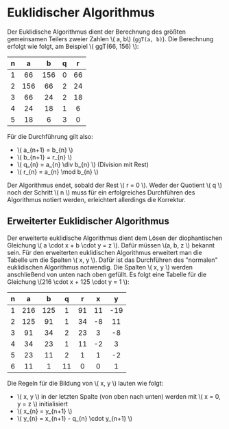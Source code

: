 # Euklidischer Algorithmus

Der Euklidische Algorithmus dient der Berechnung des größten gemeinsamen Teilers zweier Zahlen
\\( a, b\\) (`ggT(a, b)`).
Die Berechnung erfolgt wie folgt, am Beispiel \\( ggT(66, 156) \\):

| n | a | b | q | r |
| :-: |:-: | :-: | :-: | :-: |
| 1 | 66 | 156 | 0 | 66 |
| 2 | 156 | 66 | 2 | 24 |
| 3 | 66 | 24 | 2 | 18 |
| 4 | 24 | 18 | 1 | 6 |
| 5 | 18 | 6 | 3 | 0 |

Für die Durchführung gilt also:
- \\( a_{n+1} = b_{n} \\)
- \\( b_{n+1} = r_{n} \\)
- \\( q_{n} = a_{n} \div b_{n} \\) (Division mit Rest)
- \\( r_{n} = a_{n} \mod b_{n} \\)

Der Algorithmus endet, sobald der Rest \\( r = 0 \\).
Weder der Quotient \\( q \\) noch der Schritt \\( n \\) muss für ein erfolgreiches Durchführen des Algorithmus
notiert werden, erleichtert allerdings die Korrektur.

## Erweiterter Euklidischer Algorithmus
Der erweiterte euklidische Algorithmus dient dem Lösen der diophantischen Gleichung \\( a \cdot x + b \cdot y = z \\). Dafür müssen \\(a, b, z \\) bekannt sein.
Für den erweiterten euklidischen Algorithmus erweitert man die Tabelle um die Spalten \\( x, y \\).
Dafür ist das Durchführen des "normalen" euklidischen Algorithmus notwendig. Die Spalten \\( x, y \\)
werden anschließend von unten nach oben gefüllt.
Es folgt eine Tabelle für die Gleichung \\(216 \cdot x + 125 \cdot y = 1 \\):

| n | a | b | q | r | x | y |
| :-: |:-: | :-: | :-: | :-: | :-: | :-: |
| 1 | 216 | 125 | 1 | 91 | 11 | -19 |
| 2 | 125 | 91 | 1 | 34 | -8 | 11 |
| 3 | 91 | 34 | 2 | 23 | 3 | -8 |
| 4 | 34 | 23 | 1 | 11 | -2 | 3 |
| 5 | 23 | 11 | 2 | 1 | 1 | -2 |
| 6 | 11 | 1 | 11 | 0 | 0 | 1 |

Die Regeln für die Bildung von \\( x, y \\) lauten wie folgt:
- \\( x, y \\) in der letzten Spalte (von oben nach unten) werden mit \\( x = 0, y = z \\) initialisiert
- \\( x_{n} = y_{n+1} \\)
- \\( y_{n} = x_{n+1} - q_{n} \cdot y_{n+1} \\)

